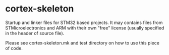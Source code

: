 cortex-skeleton
===============

Startup and linker files for STM32 based projects. It may contains files from
STMicroelectronics and ARM with their own "free" license (usually specified in
the header of source file).

Please see cortex-skeleton.mk and test directory on how to use this piece of code.
